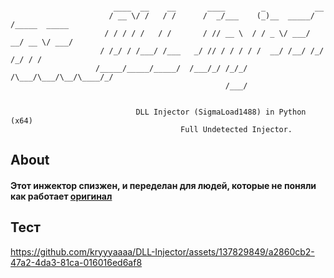 ```
                       
                       ____  __    __       ____        _           __            
                      / __ \/ /   / /      /  _/___    (_)__  _____/ /_____  _____
                     / / / / /   / /       / // __ \  / / _ \/ ___/ __/ __ \/ ___/
                    / /_/ / /___/ /___   _/ // / / / / /  __/ /__/ /_/ /_/ / /  
                   /_____/_____/_____/  /___/_/ /_/_/ /\___/\___/\__/\____/_/  
                                                /___/                        


                            DLL Injector (SigmaLoad1488) in Python (x64) 
                                      Full Undetected Injector.
```

## About
#### Этот инжектор спизжен, и переделан для людей, которые не поняли как работает <a href="https://github.com/adamhlt/DLL-Injector">оригинал</a>

## Тест
https://github.com/kryyyaaaa/DLL-Injector/assets/137829849/a2860cb2-47a2-4da3-81ca-016016ed6af8

